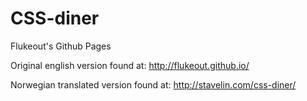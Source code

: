 CSS-diner
==================

Flukeout's Github Pages


Original english version found at: http://flukeout.github.io/

Norwegian translated version found at: http://stavelin.com/css-diner/
